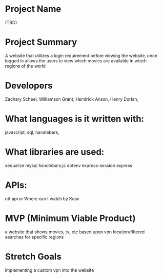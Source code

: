 # Project Name

(TBD)

# Project Summary

A website that utilizes a login requirement before viewing the website,
once logged in allows the users to view which movies are available in which regions of the world

# Developers

Zachary Scheel,
Williamson Grant,
Hendrick Anson,
Henry Dorian,

# What languages is it written with:

javascript,
sql,
handlebars,

# What libraries are used:

sequalize
mysql
handlebars.js
dotenv
express-session
express

# APIs:

ott api
or
Where can I watch by Kaso

# MVP (Minimum Viable Product)

a website that shows movies, tv, etc based upon vpn location/filtered searches for specific regions

# Stretch Goals

implementing a custom vpn into the website
